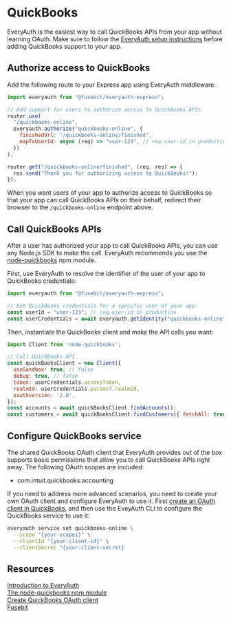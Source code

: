 # QuickBooks

EveryAuth is the easiest way to call QuickBooks APIs from your app without learning OAuth. Make sure to follow the [EveryAuth setup instructions](../README.md) before adding QuickBooks support to your app.

## Authorize access to QuickBooks

Add the following route to your Express app using EveryAuth middleware:

```javascript
import everyauth from "@fusebit/everyauth-express";

// Add support for users to authorize access to QuickBooks APIs
router.use(
  "/quickbooks-online",
  everyauth.authorize("quickbooks-online", {
    finishedUrl: "/quickbooks-online/finished",
    mapToUserId: async (req) => "user-123", // req.user.id in production
  })
);

router.get("/quickbooks-online/finished", (req, res) => {
  res.send("Thank you for authorizing access to QuickBooks!");
});
```

When you want users of your app to authorize access to QuickBooks so that your app can call QuickBooks APIs on their behalf, redirect their browser to the `/quickbooks-online` endpoint above.

## Call QuickBooks APIs

After a user has authorized your app to call QuickBooks APIs, you can use any Node.js SDK to make the call. EveryAuth recommends you use the [node-quickbooks](https://www.npmjs.com/package/node-quickbooks) npm module.

First, use EveryAuth to resolve the identifier of the user of your app to QuickBooks credentials:

```javascript
import everyauth from "@fusebit/everyauth-express";

// Get QuickBooks credentials for a specific user of your app
const userId = "user-123"; // req.user.id in production
const userCredentials = await everyauth.getIdentity("quickbooks-online", userId);
```

Then, instantiate the QuickBooks client and make the API calls you want:

```javascript
import Client from 'node-quickbooks';

// Call QuickBooks API
const quickBooksClient = new Client({
  useSandbox: true, // false
  debug: true, // false
  token: userCredentials.accessToken,
  realmId: userCredentials.params?.realmId,
  oauthversion: '2.0',
});
const accounts = await quickBooksClient.findAccounts();
const customers = await quickBooksClient.findCustomers({ fetchAll: true });
```

## Configure QuickBooks service

The shared QuickBooks OAuth client that EveryAuth provides out of the box supports basic permissions that allow you to call QuickBooks APIs right away. The following OAuth scopes are included:
* com.intuit.quickbooks.accounting

If you need to address more advanced scenarios, you need to create your own OAuth client and configure EveryAuth to use it. First [create an OAuth client in QuickBooks](https://developer.intuit.com/app/developer/qbo/docs/develop/authentication-and-authorization/oauth-2.0), and then use the EveyAuth CLI to configure the QuickBooks service to use it:

```bash
everyauth service set quickbooks-online \
  --scope "{your-scopes}" \
  --clientId "{your-client-id}" \
  --clientSecret "{your-client-secret}
```

## Resources

[Introduction to EveryAuth](../README.md)  
[The node-quickbooks npm module](https://www.npmjs.com/package/node-quickbooks)  
[Create QuickBooks OAuth client](https://developer.intuit.com/app/developer/qbo/docs/develop/authentication-and-authorization/oauth-2.0)  
[Fusebit](https://fusebit.io)
